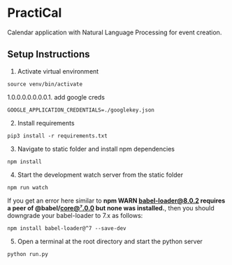 # PractiCal
Calendar application with Natural Language Processing for event creation.

## Setup Instructions
1. Activate virtual environment
```
source venv/bin/activate
```
1.0.0.0.0.0.0.0.1. add google creds
```
GOOGLE_APPLICATION_CREDENTIALS=./googlekey.json
```
2. Install requirements
```
pip3 install -r requirements.txt
```
3. Navigate to static folder and install npm dependencies
```
npm install
```
4. Start the development watch server from the static folder
```
npm run watch
```
If you get an error here similar to **npm WARN babel-loader@8.0.2 requires a peer of @babel/core@⁷.0.0 but none was installed.**, then you should downgrade your babel-loader to 7.x as follows:
```
npm install babel-loader@^7 --save-dev
```
5. Open a terminal at the root directory and start the python server
```
python run.py
```
